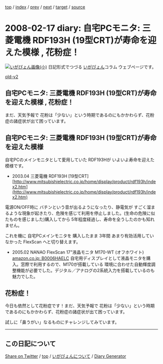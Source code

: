 [top](../index.html) 
 / [index](index.html) 
 / [prev](ig080214.html) 
 / [next](ig080223.html) 
 / [target](https://igapyon.github.io/diary/2008/ig080217.html) 
 / [source](https://github.com/igapyon/diary/blob/gh-pages/2008/ig080217.html.src.md) 

2008-02-17 diary: 自宅PCモニタ: 三菱電機 RDF193H (19型CRT)が寿命を迎えた模様 , 花粉症！
=====================================================================================================
[![いがぴょん画像(小)](https://igapyon.github.io/diary/images/iga200306s.jpg "いがぴょん")](https://igapyon.github.io/diary/memo/memoigapyon.html) 日記形式でつづる [いがぴょん](https://igapyon.github.io/diary/memo/memoigapyon.html)コラム ウェブページです。

[old-v2](ig080217-orig.html)

## 自宅PCモニタ: 三菱電機 RDF193H (19型CRT)が寿命を迎えた模様 , 花粉症！

まだ、天気予報で 花粉は「少ない」という時期であるのにもかかわらず、花粉症の諸症状が出て困っています。


## 自宅PCモニタ: 三菱電機 RDF193H (19型CRT)が寿命を迎えた模様

自宅PCのメインモニタとして愛用していた RDF193Hが いよいよ寿命を迎えた模様です。

* 2003.04 三菱電機 RDF193H [19型CRT]
  [http://www.mitsubishielectric.co.jp/home/display/product/rdf193h/index2.htm](http://www.mitsubishielectric.co.jp/home/display/product/rdf193h/index2.htm)

電源ON/OFF時に バチンという音が出るようになったり、静電気が すごく溜まるような現象が起きたり、危険を感じて利用を停止しました。(生命の危険に似たものを感じました)購入してから 5年程度経過し、寿命を全うしたのかも知れません。

これを機に 自宅PCメインモニタを 購入したまま 3年間 あまり有効活用していなかった FlexScan へと切り替えます。

* 2005.02 NANAO FlexScan 17"液晶モニタ M170-WT (オフホワイト)
  [amazon.co.jp: B0006HAELC](http://www.amazon.co.jp/exec/obidos/ASIN/B0006HAELC/igapyondiary-22)
  自宅用ディスプレイとして液晶モニタを購入。窓際で利用するので、M170が搭載している 環境に合わせた自動輝度調整機能が必要でした。デジタル／アナログの2系統入力を搭載しているのも魅力でした。

## 花粉症！

今日も依然として花粉症です！まだ、天気予報で 花粉は「少ない」という時期であるのにもかかわらず、花粉症の諸症状が出て困っています。

試しに「鼻うがい」なるものにチャレンジしてみています。


----------------------------------------------------------------------------------------------------

## この日記について

[Share on Twitter](https://twitter.com/intent/tweet?hashtags=igapyon%2Cdiary%2C%E3%81%84%E3%81%8C%E3%81%B4%E3%82%87%E3%82%93&text=%E8%87%AA%E5%AE%85PC%E3%83%A2%E3%83%8B%E3%82%BF%3A+%E4%B8%89%E8%8F%B1%E9%9B%BB%E6%A9%9F+RDF193H+%2819%E5%9E%8BCRT%29%E3%81%8C%E5%AF%BF%E5%91%BD%E3%82%92%E8%BF%8E%E3%81%88%E3%81%9F%E6%A8%A1%E6%A7%98+%2C+%E8%8A%B1%E7%B2%89%E7%97%87%EF%BC%81&url=https%3A%2F%2Figapyon.github.io%2Fdiary%2F2008%2Fig080217.html) / [top](../index.html) / [いがぴょんについて](https://igapyon.github.io/diary/memo/memoigapyon.html) / [Diary Generator](https://github.com/igapyon/igapyonv3)
